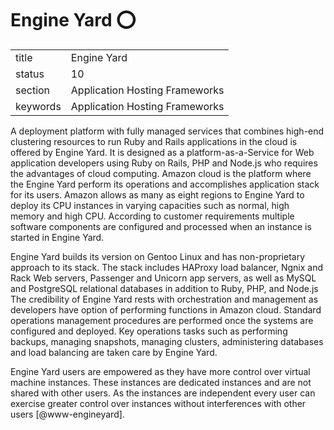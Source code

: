 # Engine Yard :o:


|          |                                |
| -------- | ------------------------------ |
| title    | Engine Yard                    | 
| status   | 10                             |
| section  | Application Hosting Frameworks |
| keywords | Application Hosting Frameworks |



A deployment platform with fully managed services that combines
high-end clustering resources to run Ruby and Rails applications in
the cloud is offered by Engine Yard. It is designed as a
platform-as-a-Service for Web application developers using Ruby on
Rails, PHP and Node.js who requires the advantages of cloud
computing. Amazon cloud is the platform where the Engine Yard perform
its operations and accomplishes application stack for its
users. Amazon allows as many as eight regions to Engine Yard to deploy
its CPU instances in varying capacities such as normal, high memory
and high CPU. According to customer requirements multiple software
components are configured and processed when an instance is started in
Engine Yard.
    
Engine Yard builds its version on Gentoo Linux and has non-proprietary
approach to its stack. The stack includes HAProxy load balancer, Ngnix
and Rack Web servers, Passenger and Unicorn app servers, as well as
MySQL and PostgreSQL relational databases in addition to Ruby, PHP,
and Node.js The credibility of Engine Yard rests with orchestration
and management as developers have option of performing functions in
Amazon cloud. Standard operations management procedures are performed
once the systems are configured and deployed. Key operations tasks
such as performing backups, managing snapshots, managing clusters,
administering databases and load balancing are taken care by Engine
Yard.
    
Engine Yard users are empowered as they have more control over virtual
machine instances. These instances are dedicated instances and are not
shared with other users. As the instances are independent every user
can exercise greater control over instances without interferences with
other users [@www-engineyard].




